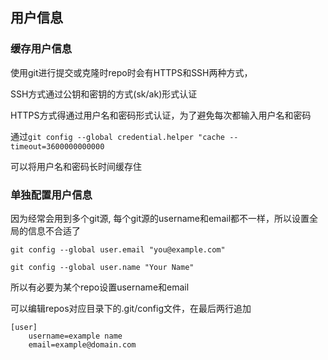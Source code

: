 ## 用户信息


### 缓存用户信息

  使用git进行提交或克隆时repo时会有HTTPS和SSH两种方式，

  SSH方式通过公钥和密钥的方式(sk/ak)形式认证

  HTTPS方式得通过用户名和密码形式认证，为了避免每次都输入用户名和密码

  通过`git config --global credential.helper "cache --timeout=3600000000000`

  可以将用户名和密码长时间缓存住

### 单独配置用户信息

  因为经常会用到多个git源, 每个git源的username和email都不一样，所以设置全局的信息不合适了

  `git config --global user.email "you@example.com"`

  `git config --global user.name "Your Name"`

  所以有必要为某个repo设置username和email

  可以编辑repos对应目录下的.git/config文件，在最后两行追加

    [user]
        username=example name
        email=example@domain.com
